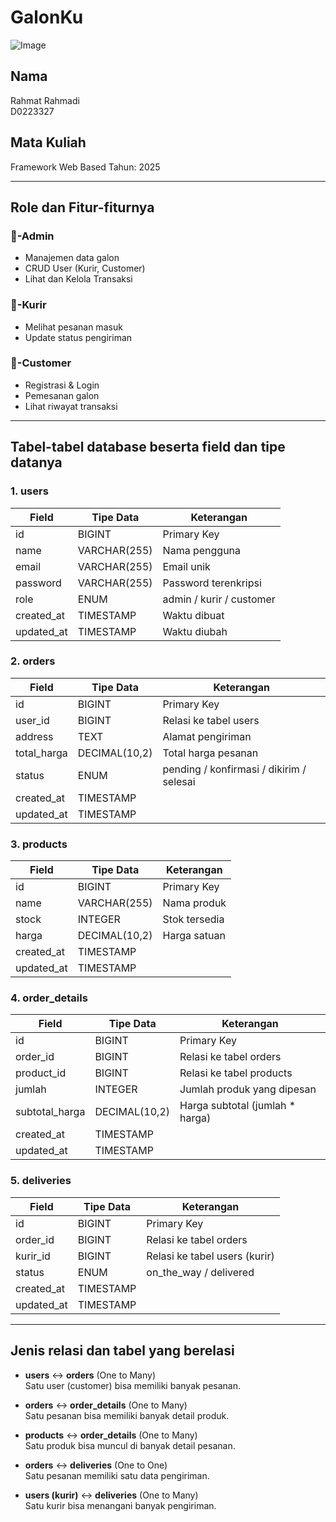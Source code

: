# GalonKu

![Image](https://github.com/user-attachments/assets/f501738f-a37a-4e5e-9483-7eb8d95795a7)

## Nama

Rahmat Rahmadi  
D0223327  

## Mata Kuliah

Framework Web Based
Tahun: 2025

---

## Role dan Fitur-fiturnya

### 🔧-Admin

- Manajemen data galon
- CRUD User (Kurir, Customer)
- Lihat dan Kelola Transaksi

### 🚚-Kurir

- Melihat pesanan masuk
- Update status pengiriman

### 🛒-Customer

- Registrasi & Login
- Pemesanan galon
- Lihat riwayat transaksi

---

## Tabel-tabel database beserta field dan tipe datanya

### 1. users

| Field      | Tipe Data    | Keterangan               |
|------------|--------------|--------------------------|
| id         | BIGINT       | Primary Key              |
| name       | VARCHAR(255) | Nama pengguna            |
| email      | VARCHAR(255) | Email unik               |
| password   | VARCHAR(255) | Password terenkripsi     |
| role       | ENUM         | admin / kurir / customer |
| created_at | TIMESTAMP    | Waktu dibuat             |
| updated_at | TIMESTAMP    | Waktu diubah             |

### 2. orders

| Field       | Tipe Data    | Keterangan                      |
|-------------|--------------|----------------------------------|
| id          | BIGINT       | Primary Key                     |
| user_id     | BIGINT       | Relasi ke tabel users           |
| address     | TEXT         | Alamat pengiriman               |
| total_harga | DECIMAL(10,2)| Total harga pesanan             |
| status      | ENUM         | pending / konfirmasi / dikirim / selesai |
| created_at  | TIMESTAMP    |                                  |
| updated_at  | TIMESTAMP    |                                  |

### 3. products

| Field      | Tipe Data     | Keterangan         |
|------------|---------------|--------------------|
| id         | BIGINT        | Primary Key        |
| name       | VARCHAR(255)  | Nama produk        |
| stock      | INTEGER       | Stok tersedia      |
| harga      | DECIMAL(10,2) | Harga satuan       |
| created_at | TIMESTAMP     |                    |
| updated_at | TIMESTAMP     |                    |

### 4. order_details

| Field          | Tipe Data     | Keterangan                        |
|----------------|---------------|------------------------------------|
| id             | BIGINT        | Primary Key                        |
| order_id       | BIGINT        | Relasi ke tabel orders             |
| product_id     | BIGINT        | Relasi ke tabel products           |
| jumlah         | INTEGER       | Jumlah produk yang dipesan         |
| subtotal_harga | DECIMAL(10,2) | Harga subtotal (jumlah * harga)    |
| created_at     | TIMESTAMP     |                                    |
| updated_at     | TIMESTAMP     |                                    |

### 5. deliveries

| Field      | Tipe Data     | Keterangan                           |
|------------|---------------|---------------------------------------|
| id         | BIGINT        | Primary Key                           |
| order_id   | BIGINT        | Relasi ke tabel orders                |
| kurir_id   | BIGINT        | Relasi ke tabel users (kurir)         |
| status     | ENUM          | on_the_way / delivered                |
| created_at | TIMESTAMP     |                                       |
| updated_at | TIMESTAMP     |                                       |

---

## Jenis relasi dan tabel yang berelasi

- **users** ↔ **orders** (One to Many)  
  Satu user (customer) bisa memiliki banyak pesanan.

- **orders** ↔ **order_details** (One to Many)  
  Satu pesanan bisa memiliki banyak detail produk.

- **products** ↔ **order_details** (One to Many)  
  Satu produk bisa muncul di banyak detail pesanan.

- **orders** ↔ **deliveries** (One to One)  
  Satu pesanan memiliki satu data pengiriman.

- **users (kurir)** ↔ **deliveries** (One to Many)  
  Satu kurir bisa menangani banyak pengiriman.
